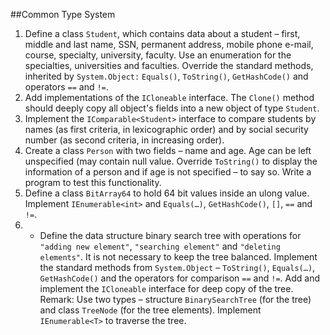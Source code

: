 ##Common Type System 
1. Define a class `Student`, which contains data about a student – first, middle and last name, SSN, permanent address, mobile phone e-mail, course, specialty, university, faculty. Use an enumeration for the specialties, universities and faculties. Override the standard methods, inherited by  `System.Object:` `Equals()`, `ToString()`, `GetHashCode()` and operators `==` and `!=`.
2. Add implementations of the `ICloneable` interface. The `Clone()` method should deeply copy all object's fields into a new object of type `Student`.
3. Implement the  `IComparable<Student>` interface to compare students by names (as first criteria, in lexicographic order) and by social security number (as second criteria, in increasing order).
4. Create a class `Person` with two fields – name and age. Age can be left unspecified (may contain null value. Override `ToString()` to display the information of a person and if age is not specified – to say so. Write a program to test this functionality.
5. Define a class `BitArray64` to hold 64 bit values inside an ulong value. Implement `IEnumerable<int>` and `Equals(…)`, `GetHashCode()`, `[]`, `==` and `!=`.
6. * Define the data structure binary search tree with operations for `"adding new element"`, `"searching element"` and `"deleting elements"`. It is not necessary to keep the tree balanced. Implement the standard methods from `System.Object` – `ToString()`, `Equals(…)`, `GetHashCode()` and the operators for comparison  `==` and `!=`. Add and implement the `ICloneable` interface for deep copy of the tree. Remark: Use two types – structure `BinarySearchTree` (for the tree) and class `TreeNode` (for the tree elements). Implement `IEnumerable<T>` to traverse the tree.




